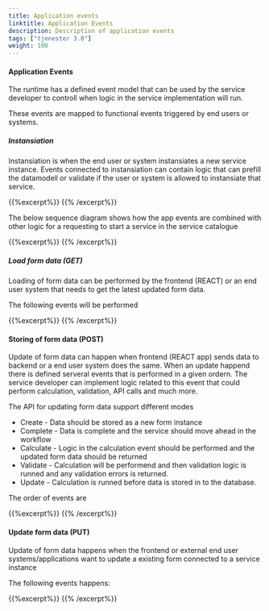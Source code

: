 ```yaml
---
title: Application events
linktitle: Application Events
description: Description of application events
tags: ["tjenester 3.0"]
weight: 100
---
```


#### Application Events
The runtime has a defined event model that can be used by the service developer
to controll when logic in the service implementation will run.

These events are mapped to functional events triggered by end users or systems.

##### Instansiation
Instansiation is when the end user or system instansiates a new service instance.
Events connected to instansiation can contain logic that can prefill the datamodell
or validate if the user or system is allowed to instansiate that service.

{{%excerpt%}}
<object data="/architecture/application/altinn-apps/app/app-backend/app-events/events_instansiation.svg" type="image/svg+xml" style="width: 100%;  max-width: 300px;"></object>
{{% /excerpt%}}

The below sequence diagram shows how the app events are combined with other logic for a requesting to start a service in the service catalogue

{{%excerpt%}}
<object data="/architecture/application/altinn-apps/app/app-backend/app-events/instansiation_sequence.svg" type="image/svg+xml" style="width: 100%;  max-width: 1300px;"></object>
{{% /excerpt%}}

##### Load form data (GET)
Loading of form data can be performed by the frontend (REACT) or an end user system that needs to get
the latest updated form data. 

The following events will be performed

{{%excerpt%}}
<object data="/architecture/application/altinn-apps/app/app-backend/app-events/events_get.svg" type="image/svg+xml" style="width: 100%;  max-width: 300px;"></object>
{{% /excerpt%}}

#### Storing of form data (POST)
Update of form data can happen when frontend (REACT app) sends data to backend
or a end user system does the same. When an update happend there is defined serveral
events that is performed in a given ordern. The service developer can implement
logic related to this event that could perform calculation, validation, API calls and much more.

The API for updating form data support different modes

* Create - Data should be stored as a new form instance
* Complete - Data is complete and the service should move ahead in the workflow
* Calculate - Logic in the calculation event should be performed and the updated form data should be returned
* Validate - Calculation will be performend and then validation logic is runned and any validation errors is returned.
* Update - Calculation is runned before data is stored in to the database.

The order of events are

{{%excerpt%}}
<object data="/architecture/application/altinn-apps/app/app-backend/app-events/events_post.svg" type="image/svg+xml" style="width: 100%;  max-width: 300px;"></object>
{{% /excerpt%}}

#### Update form data (PUT)
Update of form data happens when the frontend or external end user systems/applications 
want to update a existing form connected to a service instance

The following events happens:

{{%excerpt%}}
<object data="/architecture/application/altinn-apps/app/app-backend/app-events/event_put.svg" type="image/svg+xml" style="width: 100%; max-width: 300px;"></object>
{{% /excerpt%}}

